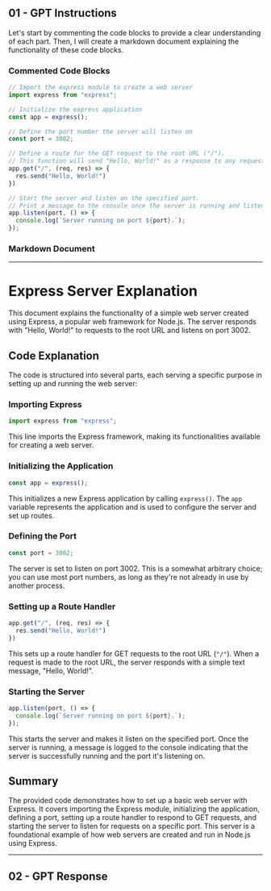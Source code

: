 ## 01 - GPT Instructions
Let's start by commenting the code blocks to provide a clear understanding of each part. Then, I will create a markdown document explaining the functionality of these code blocks.

### Commented Code Blocks

```javascript
// Import the express module to create a web server
import express from "express";

// Initialize the express application
const app = express();

// Define the port number the server will listen on
const port = 3002;

// Define a route for the GET request to the root URL ("/").
// This function will send "Hello, World!" as a response to any requests to the root URL.
app.get("/", (req, res) => {
  res.send("Hello, World!")
})

// Start the server and listen on the specified port. 
// Print a message to the console once the server is running and listening for requests.
app.listen(port, () => {
  console.log(`Server running on port ${port}.`);
});
```

### Markdown Document

---

# Express Server Explanation

This document explains the functionality of a simple web server created using Express, a popular web framework for Node.js. The server responds with "Hello, World!" to requests to the root URL and listens on port 3002.

## Code Explanation

The code is structured into several parts, each serving a specific purpose in setting up and running the web server:

### Importing Express

```javascript
import express from "express";
```
This line imports the Express framework, making its functionalities available for creating a web server.

### Initializing the Application

```javascript
const app = express();
```
This initializes a new Express application by calling `express()`. The `app` variable represents the application and is used to configure the server and set up routes.

### Defining the Port

```javascript
const port = 3002;
```
The server is set to listen on port 3002. This is a somewhat arbitrary choice; you can use most port numbers, as long as they're not already in use by another process.

### Setting up a Route Handler

```javascript
app.get("/", (req, res) => {
  res.send("Hello, World!")
})
```
This sets up a route handler for GET requests to the root URL (`"/"`). When a request is made to the root URL, the server responds with a simple text message, "Hello, World!".

### Starting the Server

```javascript
app.listen(port, () => {
  console.log(`Server running on port ${port}.`);
});
```
This starts the server and makes it listen on the specified port. Once the server is running, a message is logged to the console indicating that the server is successfully running and the port it's listening on.

## Summary

The provided code demonstrates how to set up a basic web server with Express. It covers importing the Express module, initializing the application, defining a port, setting up a route handler to respond to GET requests, and starting the server to listen for requests on a specific port. This server is a foundational example of how web servers are created and run in Node.js using Express.

---

## 02 - GPT Response
